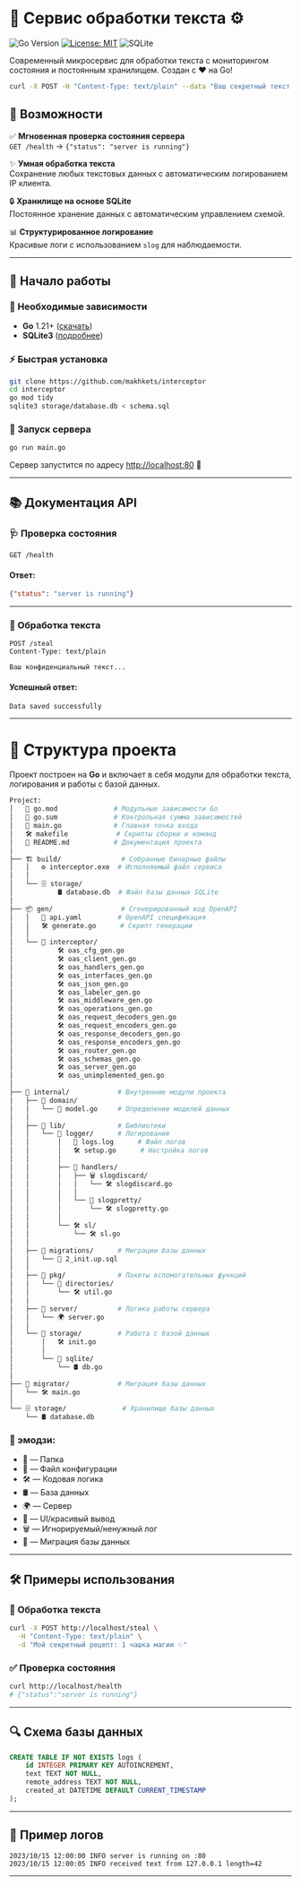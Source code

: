 # 📝 Сервис обработки текста ⚙️

![Go Version](https://img.shields.io/badge/go-1.21%2B-blue)
[![License: MIT](https://img.shields.io/badge/License-MIT-yellow.svg)](https://opensource.org/licenses/MIT)
![SQLite](https://img.shields.io/badge/SQLite-3-green.svg)

Современный микросервис для обработки текста с мониторингом состояния и постоянным хранилищем. Создан с ❤️ на Go!

```bash
curl -X POST -H "Content-Type: text/plain" --data "Ваш секретный текст... 🤫"
```

## 🌟 Возможности

✅ **Мгновенная проверка состояния сервера**  
`GET /health` → `{"status": "server is running"}`

✨ **Умная обработка текста**  
Сохранение любых текстовых данных с автоматическим логированием IP клиента.

🔒 **Хранилище на основе SQLite**  
Постоянное хранение данных с автоматическим управлением схемой.

📊 **Структурированное логирование**  
Красивые логи с использованием `slog` для наблюдаемости.

---

## 🚀 Начало работы

### 🔧 Необходимые зависимости

- **Go** 1.21+ ([скачать](https://golang.org/))
- **SQLite3** ([подробнее](https://www.sqlite.org/index.html))

### ⚡ Быстрая установка

```bash
git clone https://github.com/makhkets/interceptor
cd interceptor
go mod tidy
sqlite3 storage/database.db < schema.sql
```

### 🏃 Запуск сервера

```bash
go run main.go
```

Сервер запустится по адресу [http://localhost:80](http://localhost:80) 🎉

---

## 📚 Документация API

### 🩺 Проверка состояния

```http
GET /health
```

#### Ответ:

```json
{"status": "server is running"}
```

---

### 💌 Обработка текста

```http
POST /steal
Content-Type: text/plain

Ваш конфиденциальный текст...
```

#### Успешный ответ:

```
Data saved successfully
```

---

# 📂 Структура проекта

Проект построен на **Go** и включает в себя модули для обработки текста, логирования и работы с базой данных.

```bash
Project:
│   📜 go.mod              # Модульные зависимости Go
│   📜 go.sum              # Контрольная сумма зависимостей
│   🚀 main.go             # Главная точка входа
│   🛠️ makefile            # Скрипты сборки и команд
│   📖 README.md           # Документация проекта
│
├── 🏗️ build/               # Собранные бинарные файлы
│   │   ⚙️ interceptor.exe  # Исполняемый файл сервиса
│   │
│   └── 🗄️ storage/
│           🛢️ database.db  # Файл базы данных SQLite
│
├── 📦 gen/                 # Сгенерированный код OpenAPI
│   │   📜 api.yaml         # OpenAPI спецификация
│   │   🛠️ generate.go      # Скрипт генерации
│   │
│   └── 📂 interceptor/
│           🛠️ oas_cfg_gen.go
│           🛠️ oas_client_gen.go
│           🛠️ oas_handlers_gen.go
│           🛠️ oas_interfaces_gen.go
│           🛠️ oas_json_gen.go
│           🛠️ oas_labeler_gen.go
│           🛠️ oas_middleware_gen.go
│           🛠️ oas_operations_gen.go
│           🛠️ oas_request_decoders_gen.go
│           🛠️ oas_request_encoders_gen.go
│           🛠️ oas_response_decoders_gen.go
│           🛠️ oas_response_encoders_gen.go
│           🛠️ oas_router_gen.go
│           🛠️ oas_schemas_gen.go
│           🛠️ oas_server_gen.go
│           🛠️ oas_unimplemented_gen.go
│
├── 🔧 internal/            # Внутренние модули проекта
│   ├── 📂 domain/
│   │   └── 📝 model.go     # Определение моделей данных
│   │
│   ├── 📂 lib/             # Библиотеки
│   │   └── 📂 logger/      # Логирование
│   │       │   📜 logs.log      # Файл логов
│   │       │   🛠️ setup.go      # Настройка логов
│   │       │
│   │       ├── 📂 handlers/
│   │       │   ├── 🗑️ slogdiscard/
│   │       │   │   └── 🛠️ slogdiscard.go
│   │       │   │
│   │       │   └── 🎨 slogpretty/
│   │       │       └── 🛠️ slogpretty.go
│   │       │
│   │       └── 🛠️ sl/
│   │           └── 🛠️ sl.go
│   │
│   ├── 📂 migrations/      # Миграции базы данных
│   │   └── 📜 2_init.up.sql
│   │
│   ├── 📂 pkg/             # Пакеты вспомогательных функций
│   │   └── 📂 directories/
│   │       └── 🛠️ util.go
│   │
│   ├── 📂 server/          # Логика работы сервера
│   │   └── 🌍 server.go
│   │
│   └── 📂 storage/         # Работа с базой данных
│       │   🛠️ init.go
│       │
│       └── 📂 sqlite/
│           └── 🛢️ db.go
│
├── 🔄 migrator/            # Миграция базы данных
│   └── 🛠️ main.go
│
└── 🗄️ storage/              # Хранилище базы данных
    └── 🛢️ database.db
```

### 📌  эмодзи:
- 📂 — Папка
- 📜 — Файл конфигурации
- 🛠️ — Кодовая логика
- 🛢️ — База данных
- 🌍 — Сервер
- 🎨 — UI/красивый вывод
- 🗑️ — Игнорируемый/ненужный лог
- 🔄 — Миграция базы данных

---

## 🛠️ Примеры использования

### 📩 Обработка текста

```bash
curl -X POST http://localhost/steal \
  -H "Content-Type: text/plain" \
  -d "Мой секретный рецепт: 1 чашка магии ✨"
```

### ✅ Проверка состояния

```bash
curl http://localhost/health
# {"status":"server is running"}
```

---

## 🔍 Схема базы данных

```sql
CREATE TABLE IF NOT EXISTS logs (
    id INTEGER PRIMARY KEY AUTOINCREMENT,
    text TEXT NOT NULL,
    remote_address TEXT NOT NULL,
    created_at DATETIME DEFAULT CURRENT_TIMESTAMP
);
```

---

## 💠 Пример логов

```log
2023/10/15 12:00:00 INFO server is running on :80
2023/10/15 12:00:05 INFO received text from 127.0.0.1 length=42
```
---


